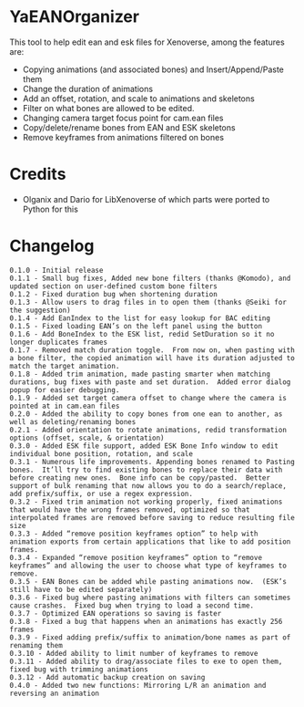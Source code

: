 # YaEANOrganizer
This tool to help edit ean and esk files for Xenoverse, among the features are:

* Copying animations (and associated bones) and Insert/Append/Paste them
* Change the duration of animations
* Add an offset, rotation, and scale to animations and skeletons
* Filter on what bones are allowed to be edited.
* Changing camera target focus point for cam.ean files
* Copy/delete/rename bones from EAN and ESK skeletons
* Remove keyframes from animations filtered on bones


# Credits
* Olganix and Dario for LibXenoverse of which parts were ported to Python for this

# Changelog
```
0.1.0 - Initial release
0.1.1 - Small bug fixes, Added new bone filters (thanks @Komodo), and updated section on user-defined custom bone filters
0.1.2 - Fixed duration bug when shortening duration
0.1.3 - Allow users to drag files in to open them (thanks @Seiki for the suggestion)
0.1.4 - Add EanIndex to the list for easy lookup for BAC editing
0.1.5 - Fixed loading EAN’s on the left panel using the button
0.1.6 - Add BoneIndex to the ESK list, redid SetDuration so it no longer duplicates frames
0.1.7 - Removed match duration toggle.  From now on, when pasting with a bone filter, the copied animation will have its duration adjusted to match the target animation.
0.1.8 - Added trim animation, made pasting smarter when matching durations, bug fixes with paste and set duration.  Added error dialog popup for easier debugging.
0.1.9 - Added set target camera offset to change where the camera is pointed at in cam.ean files
0.2.0 - Added the ability to copy bones from one ean to another, as well as deleting/renaming bones
0.2.1 - Added orientation to rotate animations, redid transformation options (offset, scale, & orientation)
0.3.0 - Added ESK file support, added ESK Bone Info window to edit individual bone position, rotation, and scale
0.3.1 - Numerous life improvements. Appending bones renamed to Pasting bones.  It’ll try to find existing bones to replace their data with before creating new ones.  Bone info can be copy/pasted.  Better support of bulk renaming that now allows you to do a search/replace, add prefix/suffix, or use a regex expression.
0.3.2 - Fixed trim animation not working properly, fixed animations that would have the wrong frames removed, optimized so that interpolated frames are removed before saving to reduce resulting file size
0.3.3 - Added “remove position keyframes option” to help with animation exports from certain applications that like to add position frames.
0.3.4 - Expanded “remove position keyframes” option to “remove keyframes” and allowing the user to choose what type of keyframes to remove.    
0.3.5 - EAN Bones can be added while pasting animations now.  (ESK’s still have to be edited separately)
0.3.6 - Fixed bug where pasting animations with filters can sometimes cause crashes.  Fixed bug when trying to load a second time.
0.3.7 - Optimized EAN operations so saving is faster
0.3.8 - Fixed a bug that happens when an animations has exactly 256 frames
0.3.9 - Fixed adding prefix/suffix to animation/bone names as part of renaming them
0.3.10 - Added ability to limit number of keyframes to remove
0.3.11 - Added ability to drag/associate files to exe to open them, fixed bug with trimming animations
0.3.12 - Add automatic backup creation on saving
0.4.0 - Added two new functions: Mirroring L/R an animation and reversing an animation
```
